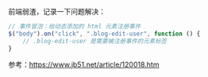 
前端弱渣，记录一下问题解决：

```js
// 事件冒泡：给动态添加的 html 元素注册事件
$("body").on("click", ".blog-edit-user", function () { 
    // .blog-edit-user 是需要被注册事件的元素标签
}
```

参考：https://www.jb51.net/article/120018.htm